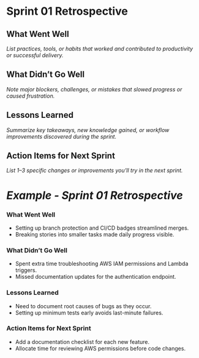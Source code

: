 # Sprint 01 Retrospective

## What Went Well
_List practices, tools, or habits that worked and contributed to productivity or successful delivery._
​
## What Didn’t Go Well
_Note major blockers, challenges, or mistakes that slowed progress or caused frustration._
  ​
## Lessons Learned
_Summarize key takeaways, new knowledge gained, or workflow improvements discovered during the sprint._
  ​
## Action Items for Next Sprint
_List 1–3 specific changes or improvements you’ll try in the next sprint._
​
# _Example - Sprint 01 Retrospective_

### What Went Well
- Setting up branch protection and CI/CD badges streamlined merges.
- Breaking stories into smaller tasks made daily progress visible.

### What Didn’t Go Well
- Spent extra time troubleshooting AWS IAM permissions and Lambda triggers.
- Missed documentation updates for the authentication endpoint.

### Lessons Learned
- Need to document root causes of bugs as they occur.
- Setting up minimum tests early avoids last-minute failures.

### Action Items for Next Sprint
- Add a documentation checklist for each new feature.
- Allocate time for reviewing AWS permissions before code changes.
